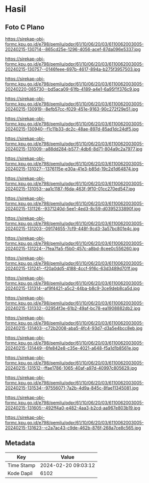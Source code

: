 # Hasil

## Foto C Plano

https://sirekap-obj-formc.kpu.go.id/e798/pemilu/pdpr/61/10/06/20/03/6110062003005-20240215-130714--865cd25e-1296-4056-acef-87da096e5337.jpg

https://sirekap-obj-formc.kpu.go.id/e798/pemilu/pdpr/61/10/06/20/03/6110062003005-20240215-130757--0146feee-697b-4617-894a-b275f3957503.jpg

https://sirekap-obj-formc.kpu.go.id/e798/pemilu/pdpr/61/10/06/20/03/6110062003005-20240220-085730--bd5aca09-61fb-4189-a4e1-6a95f1f376c9.jpg

https://sirekap-obj-formc.kpu.go.id/e798/pemilu/pdpr/61/10/06/20/03/6110062003005-20240215-130919--8efb57cc-f029-451e-9163-90c272f29e51.jpg

https://sirekap-obj-formc.kpu.go.id/e798/pemilu/pdpr/61/10/06/20/03/6110062003005-20240215-130940--f1c11b33-dc2c-48ae-897d-85ad1dc24df5.jpg

https://sirekap-obj-formc.kpu.go.id/e798/pemilu/pdpr/61/10/06/20/03/6110062003005-20240215-131009--a88dd284-b577-4db6-8d71-804a9c2a7977.jpg

https://sirekap-obj-formc.kpu.go.id/e798/pemilu/pdpr/61/10/06/20/03/6110062003005-20240215-131027--1376115e-e30a-41e3-b85d-19c2d1d64874.jpg

https://sirekap-obj-formc.kpu.go.id/e798/pemilu/pdpr/61/10/06/20/03/6110062003005-20240215-131053--aa1c1187-f6da-463f-9f10-01cc270ed547.jpg

https://sirekap-obj-formc.kpu.go.id/e798/pemilu/pdpr/61/10/06/20/03/6110062003005-20240215-131126--9371240d-5ee1-4ed3-8c59-d0395233890f.jpg

https://sirekap-obj-formc.kpu.go.id/e798/pemilu/pdpr/61/10/06/20/03/6110062003005-20240215-131203--09174655-7cf9-448f-9cd3-3a57bc801e4c.jpg

https://sirekap-obj-formc.kpu.go.id/e798/pemilu/pdpr/61/10/06/20/03/6110062003005-20240215-131224--7fea7fa5-f5b0-457c-a8bd-8cee0c556260.jpg

https://sirekap-obj-formc.kpu.go.id/e798/pemilu/pdpr/61/10/06/20/03/6110062003005-20240215-131241--f20a0dd5-4188-4ccf-916c-63d3489d701f.jpg

https://sirekap-obj-formc.kpu.go.id/e798/pemilu/pdpr/61/10/06/20/03/6110062003005-20240215-131314--af9f4421-a5c2-44ba-b8c9-3ce9deb8ca5d.jpg

https://sirekap-obj-formc.kpu.go.id/e798/pemilu/pdpr/61/10/06/20/03/6110062003005-20240215-131332--02954f3e-61b2-49af-bc78-ea1908882db2.jpg

https://sirekap-obj-formc.kpu.go.id/e798/pemilu/pdpr/61/10/06/20/03/6110062003005-20240215-131403--c72b2008-aba5-4fc4-93d7-d3a5e4bcc8eb.jpg

https://sirekap-obj-formc.kpu.go.id/e798/pemilu/pdpr/61/10/06/20/03/6110062003005-20240215-131449--6fe842e8-c35e-4021-a648-f5a1d1b8561e.jpg

https://sirekap-obj-formc.kpu.go.id/e798/pemilu/pdpr/61/10/06/20/03/6110062003005-20240215-131512--ffae1786-1065-40af-a97d-40997c805629.jpg

https://sirekap-obj-formc.kpu.go.id/e798/pemilu/pdpr/61/10/06/20/03/6110062003005-20240215-131534--97556071-7a2b-4d9a-845c-8fae11345081.jpg

https://sirekap-obj-formc.kpu.go.id/e798/pemilu/pdpr/61/10/06/20/03/6110062003005-20240215-131605--492ff4a0-e482-4aa3-b2cd-aa967e803b19.jpg

https://sirekap-obj-formc.kpu.go.id/e798/pemilu/pdpr/61/10/06/20/03/6110062003005-20240215-131623--c2a7ac43-c9de-462b-876f-268a7ce8c565.jpg


## Metadata

| Key        | Value               |
| ---------- | ------------------- |
| Time Stamp | 2024-02-20 09:03:12 |
| Kode Dapil | 6102                |



